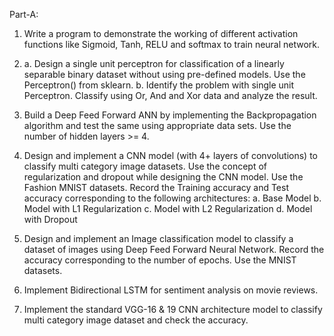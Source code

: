 Part-A:

1.  Write a program to demonstrate the working of different activation functions like Sigmoid, Tanh, RELU and softmax to train neural network.

2.
    a.  Design a single unit perceptron for classification of a linearly separable binary dataset without using pre-defined models. Use the Perceptron() from sklearn.
    b.  Identify the problem with single unit Perceptron. Classify using Or, And and Xor data and analyze the result.

3.  Build a Deep Feed Forward ANN by implementing the Backpropagation algorithm and test the same using appropriate data sets. Use the number of hidden layers >= 4.

4.  Design and implement a CNN model (with 4+ layers of convolutions) to classify multi category image datasets. Use the concept of regularization and dropout while designing the CNN model. Use the Fashion MNIST        datasets. Record the Training accuracy and Test accuracy corresponding to the following architectures:
    a. Base Model
    b. Model with L1 Regularization
    c. Model with L2 Regularization
    d. Model with Dropout

5.  Design and implement an Image classification model to classify a dataset of images using Deep Feed Forward Neural Network. Record the accuracy corresponding to the number of epochs. Use the MNIST datasets.

6.  Implement Bidirectional LSTM for sentiment analysis on movie reviews.

7.  Implement the standard VGG-16 & 19 CNN architecture model to classify multi category image dataset and check the accuracy.
